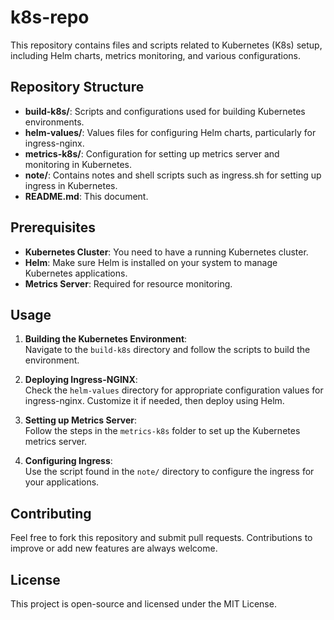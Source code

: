 # k8s-repo

This repository contains files and scripts related to Kubernetes (K8s) setup, including Helm charts, metrics monitoring, and various configurations.

## Repository Structure

- **build-k8s/**: Scripts and configurations used for building Kubernetes environments.
- **helm-values/**: Values files for configuring Helm charts, particularly for ingress-nginx.
- **metrics-k8s/**: Configuration for setting up metrics server and monitoring in Kubernetes.
- **note/**: Contains notes and shell scripts such as ingress.sh for setting up ingress in Kubernetes.
- **README.md**: This document.

## Prerequisites

- **Kubernetes Cluster**: You need to have a running Kubernetes cluster.
- **Helm**: Make sure Helm is installed on your system to manage Kubernetes applications.
- **Metrics Server**: Required for resource monitoring.

## Usage

1. **Building the Kubernetes Environment**:  
   Navigate to the `build-k8s` directory and follow the scripts to build the environment.
   
2. **Deploying Ingress-NGINX**:  
   Check the `helm-values` directory for appropriate configuration values for ingress-nginx. Customize it if needed, then deploy using Helm.

3. **Setting up Metrics Server**:  
   Follow the steps in the `metrics-k8s` folder to set up the Kubernetes metrics server.

4. **Configuring Ingress**:  
   Use the script found in the `note/` directory to configure the ingress for your applications.

## Contributing

Feel free to fork this repository and submit pull requests. Contributions to improve or add new features are always welcome.

## License

This project is open-source and licensed under the MIT License.
